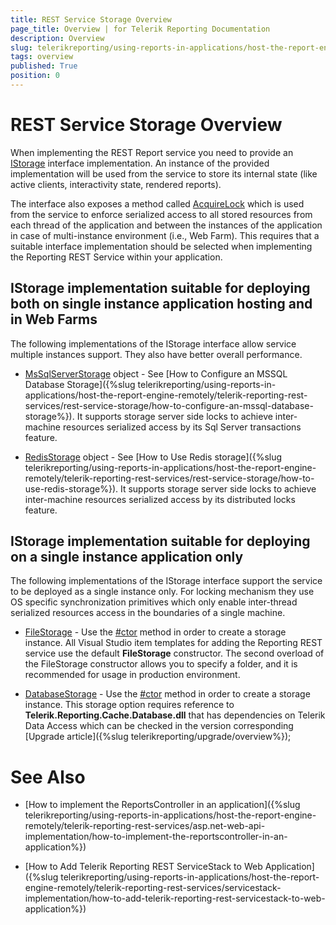 ```yaml
---
title: REST Service Storage Overview
page_title: Overview | for Telerik Reporting Documentation
description: Overview
slug: telerikreporting/using-reports-in-applications/host-the-report-engine-remotely/telerik-reporting-rest-services/rest-service-storage/overview
tags: overview
published: True
position: 0
---
```


# REST Service Storage Overview



When implementing the REST Report service you need to provide an          [IStorage](/reporting/api/Telerik.Reporting.Cache.Interfaces.IStorage)          interface implementation. An instance of the provided implementation will be used from the service to         store its internal state (like active clients, interactivity state, rendered reports).       

The interface also exposes a method called          [AcquireLock](/reporting/api/Telerik.Reporting.Cache.Interfaces.IStorage#Telerik_Reporting_Cache_Interfaces_IStorage_AcquireLock_System_String_)          which is used from the service to enforce serialized access to all stored resources from each thread of         the application and between the instances of the application in case of multi-instance environment (i.e., Web Farm).         This requires that a suitable interface implementation should be selected when implementing the Reporting REST Service         within your application.       

## IStorage implementation suitable for deploying both on single instance application hosting and in Web Farms

The following implementations of the IStorage interface allow service multiple instances support.           They also have better overall performance.         

* [MsSqlServerStorage](/reporting/api/Telerik.Reporting.Cache.MsSqlServerStorage)                object - See [How to Configure an MSSQL Database Storage]({%slug telerikreporting/using-reports-in-applications/host-the-report-engine-remotely/telerik-reporting-rest-services/rest-service-storage/how-to-configure-an-mssql-database-storage%}). It supports storage server side locks to achieve               inter-machine resources serialized access by its Sql Server transactions feature.             

* [RedisStorage](/reporting/api/Telerik.Reporting.Cache.StackExchangeRedis.RedisStorage)                object - See [How to Use Redis storage]({%slug telerikreporting/using-reports-in-applications/host-the-report-engine-remotely/telerik-reporting-rest-services/rest-service-storage/how-to-use-redis-storage%}). It supports storage server side locks to achieve               inter-machine resources serialized access by its distributed locks feature.             

## IStorage implementation suitable for deploying on a single instance application only

The following implementations of the IStorage interface support the service to be deployed as a single instance only.           For locking mechanism they use OS specific synchronization primitives which only enable inter-thread serialized resources access           in the boundaries of a single machine.         

* [FileStorage](/reporting/api/Telerik.Reporting.Cache.File.FileStorage)  - Use the                [#ctor](/reporting/api/Telerik.Reporting.Cache.File.FileStorage#Telerik_Reporting_Cache_File_FileStorage_#ctor)                method in order to create a storage instance. All Visual Studio item templates for adding the Reporting REST service use the default               __FileStorage__ constructor. The second overload of the FileStorage constructor allows you to               specify a folder, and it is recommended for usage in production environment.             

* [DatabaseStorage](/reporting/api/Telerik.Reporting.Cache.Database.DatabaseStorage)  - Use the                [#ctor](/reporting/api/Telerik.Reporting.Cache.Database.DatabaseStorage#Telerik_Reporting_Cache_Database_DatabaseStorage_#ctor)                method in order to create a storage instance. This storage option requires reference to __Telerik.Reporting.Cache.Database.dll__             that has dependencies on Telerik Data Access which can be checked in the version               corresponding [Upgrade article]({%slug telerikreporting/upgrade/overview%});             


# See Also


 

* [How to implement the ReportsController in an application]({%slug telerikreporting/using-reports-in-applications/host-the-report-engine-remotely/telerik-reporting-rest-services/asp.net-web-api-implementation/how-to-implement-the-reportscontroller-in-an-application%})

 

* [How to Add Telerik Reporting REST ServiceStack to Web Application]({%slug telerikreporting/using-reports-in-applications/host-the-report-engine-remotely/telerik-reporting-rest-services/servicestack-implementation/how-to-add-telerik-reporting-rest-servicestack-to-web-application%})

